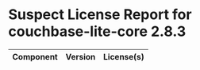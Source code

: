 
Suspect License Report for couchbase-lite-core 2.8.3
====================================================

|Component|Version|License(s)|
| :--- | :--- | :--- |
